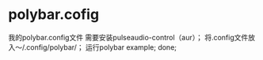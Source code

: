 # polybar.cofig
我的polybar.config文件
需要安装pulseaudio-control（aur）；
将.config文件放入～/.config/polybar/；
运行polybar example;
done;
